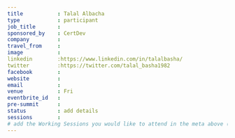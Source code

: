 ```yaml
---
title           : Talal Albacha
type            : participant
job_title       :
sponsored_by    : CertDev
company         :
travel_from     :
image           :
linkedin        :https://www.linkedin.com/in/talalbasha/
twitter         :https://twitter.com/talal_basha1982
facebook        :
website         :
email           :
venue           : Fri
eventbrite_id   :
pre-summit      :
status          : add details
sessions        :
# add the Working Sessions you would like to attend in the meta above (use the session's title) e.g. sessions (one per line): -Security Playbooks Diagrams -Hackathon Daily Sessions
---
```


<!-- put more details about participant here -->
